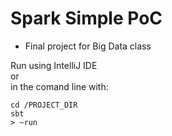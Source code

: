 # Spark Simple PoC

- Final project for Big Data class

Run using IntelliJ IDE\
or\
in the comand line with: 
```
cd /PROJECT_DIR
sbt
> ~run
```

